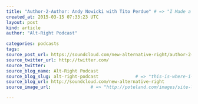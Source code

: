 ```yaml
---
title: "Author-2-Author: Andy Nowicki with Tito Perdue" # => "I Made a Pretty Gem - Planet.rb"
created_at: 2015-03-15 07:33:23 UTC
layout: post
kind: article
author: "Alt-Right Podcast"

categories: podcasts
tags: 
source_post_url: https://soundcloud.com/new-alternative-right/author-2-author-andy-andy-nowicki-with-tito-perdue    # => "http://poteland.com/blog/i-made-a-pretty-gem-planet-dot-rb/"
source_twitter_url: http://twitter.com/
source_twitter: 
source_blog_name: Alt-Right Podcast
source_blog_slug: alt-right-podcast              # => "this-is-where-i-tell-you-stuff"
source_blog_url: http://soundcloud.com/new-alternative-right               # => "http://poteland.com/articles"
source_image_url:               # => "http://poteland.com/images/site-logo.png"

---
```



<!--
   Andy Nowicki interviews Tito Pedue about his book &quot;The Node,&quot; and in return is interviewed by Tito about his novel &quot;Under the Nihil.&quot;           # => "I’ve been hurting to write this ever since we had the idea of creating a Planet for Cubox..." (Continued)
   alt-right-podcast              # => "this-is-where-i-tell-you-stuff"
   http://soundcloud.com/new-alternative-right               # => "http://poteland.com/articles"
                 # => "http://poteland.com/images/site-logo.png"
Andy Nowicki interviews Tito Pedue about his book "The Node," and in return is interviewed by Tito about his novel "Under the Nihil."<div class="">
    <i>Source: <a href="http://soundcloud.com/new-alternative-right">Alt-Right Podcast</a></i>
</div>

